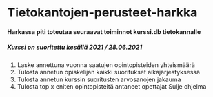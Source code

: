 # Tietokantojen-perusteet-harkka
#### Harkassa piti toteutaa seuraavat toiminnot kurssi.db tietokannalle
##### Kurssi on suoritettu kesällä 2021 /  28.06.2021
1. Laske annettuna vuonna saatujen opintopisteiden yhteismäärä
2. Tulosta annetun opiskelijan kaikki suoritukset aikajärjestyksessä
3. Tulosta annetun kurssin suoritusten arvosanojen jakauma
4. Tulosta top x eniten opintopisteitä antaneet opettajat
Sulje ohjelma
